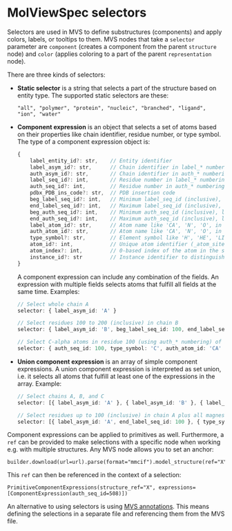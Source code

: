 # MolViewSpec selectors

Selectors are used in MVS to define substructures (components) and apply colors, labels, or tooltips to them. MVS nodes that take a `selector` parameter are `component` (creates a component from the parent `structure` node) and `color` (applies coloring to a part of the parent `representation` node).

There are three kinds of selectors:

-   **Static selector** is a string that selects a part of the structure based on entity type. The supported static selectors are these:

    `"all", "polymer", "protein", "nucleic", "branched", "ligand", "ion", "water"`

-   **Component expression** is an object that selects a set of atoms based on their properties like chain identifier, residue number, or type symbol. The type of a component expression object is:

    ```ts
    {
        label_entity_id?: str,    // Entity identifier
        label_asym_id?: str,      // Chain identifier in label_* numbering
        auth_asym_id?: str,       // Chain identifier in auth_* numbering
        label_seq_id?: int,       // Residue number in label_* numbering
        auth_seq_id?: int,        // Residue number in auth_* numbering
        pdbx_PDB_ins_code?: str,  // PDB insertion code
        beg_label_seq_id?: int,   // Minimum label_seq_id (inclusive), leave blank to start from the beginning of the chain
        end_label_seq_id?: int,   // Maximum label_seq_id (inclusive), leave blank to go to the end of the chain
        beg_auth_seq_id?: int,    // Minimum auth_seq_id (inclusive), leave blank to start from the beginning of the chain
        end_auth_seq_id?: int,    // Maximum auth_seq_id (inclusive), leave blank to go to the end of the chain
        label_atom_id?: str,      // Atom name like 'CA', 'N', 'O', in label_* numbering
        auth_atom_id?: str,       // Atom name like 'CA', 'N', 'O', in auth_* numbering
        type_symbol?: str,        // Element symbol like 'H', 'HE', 'LI', 'BE'
        atom_id?: int,            // Unique atom identifier (_atom_site.id)
        atom_index?: int,         // 0-based index of the atom in the source data
        instance_id?: str         // Instance identifier to distinguish instances of the same chain created by applying different symmetry operators, like 'ASM-X0-1' for assemblies or '1_555' for crystals
    }
    ```

    A component expression can include any combination of the fields. An expression with multiple fields selects atoms that fulfill all fields at the same time. Examples:

    ```ts
    // Select whole chain A
    selector: { label_asym_id: 'A' }

    // Select residues 100 to 200 (inclusive) in chain B
    selector: { label_asym_id: 'B', beg_label_seq_id: 100, end_label_seq_id: 200 }

    // Select C-alpha atoms in residue 100 (using auth_* numbering) of any chain
    selector: { auth_seq_id: 100, type_symbol: 'C', auth_atom_id: 'CA' }
    ```

-   **Union component expression** is an array of simple component expressions. A union component expression is interpreted as set union, i.e. it selects all atoms that fulfill at least one of the expressions in the array. Example:

    ```ts
    // Select chains A, B, and C
    selector: [{ label_asym_id: 'A' }, { label_asym_id: 'B' }, { label_asym_id: 'C' }];

    // Select residues up to 100 (inclusive) in chain A plus all magnesium atoms
    selector: [{ label_asym_id: 'A', end_label_seq_id: 100 }, { type_symbol: 'MG' }];
    ```

Component expressions can be applied to primitives as well. Furthermore, a `ref` can be provided to make selections with
a specific node when working e.g. with multiple structures.
Any MVS node allows you to set an anchor:

    builder.download(url=url).parse(format="mmcif").model_structure(ref="X")
    
This `ref` can then be referenced in the context of a selection:

    PrimitiveComponentExpressions(structure_ref="X", expressions=[ComponentExpression(auth_seq_id=508)])

An alternative to using selectors is using [MVS annotations](./annotations.md). This means defining the selections in a separate file and referencing them from the MVS file.

